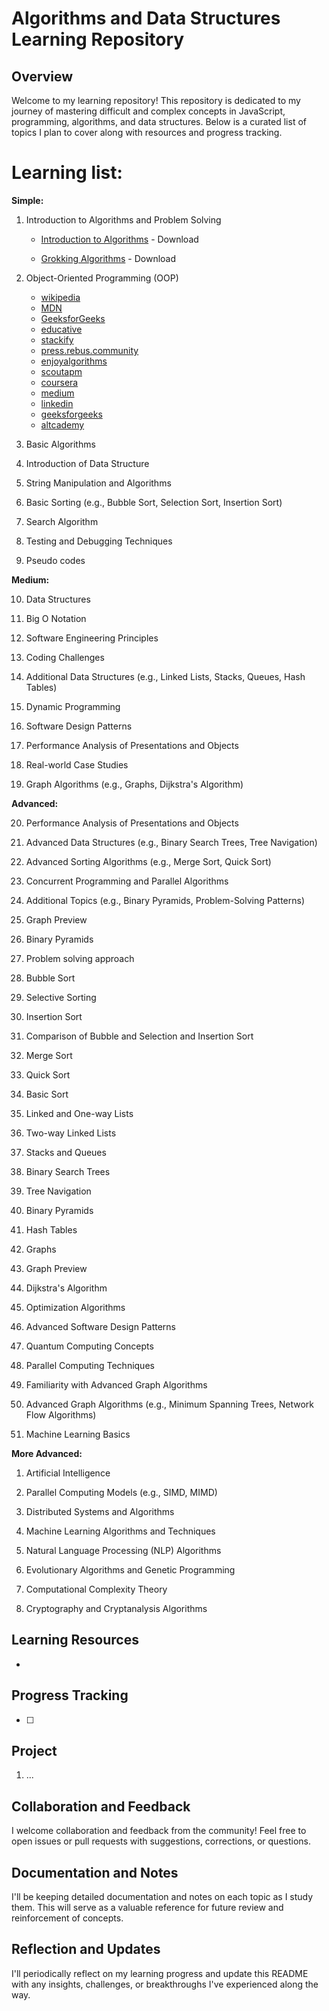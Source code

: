 # Algorithms and Data Structures Learning Repository

## Overview

Welcome to my learning repository! This repository is dedicated to my journey of mastering difficult and complex concepts in JavaScript, programming, algorithms, and data structures. Below is a curated list of topics I plan to cover along with resources and progress tracking.

# Learning list:

**Simple:**

1. Introduction to Algorithms and Problem Solving

   - [Introduction to Algorithms](https://dl.ebooksworld.ir/books/Introduction.to.Algorithms.4th.Leiserson.Stein.Rivest.Cormen.MIT.Press.9780262046305.EBooksWorld.ir.pdf) - Download

   - [Grokking Algorithms](https://edu.anarcho-copy.org/Algorithm/grokking-algorithms-illustrated-programmers-curious.pdf) - Download

2. Object-Oriented Programming (OOP)
   - [wikipedia](https://en.wikipedia.org/wiki/Object-oriented_programming)
   - [MDN](https://developer.mozilla.org/en-US/docs/Learn/JavaScript/Objects/Object-oriented_programming)
   - [GeeksforGeeks](https://www.geeksforgeeks.org/introduction-of-object-oriented-programming/)
   - [educative](https://www.educative.io/blog/object-oriented-programming)
   - [stackify](https://stackify.com/oop-concept-for-beginners-what-is-encapsulation/)
   - [press.rebus.community](https://press.rebus.community/programmingfundamentals/chapter/encapsulation/)
   - [enjoyalgorithms](https://www.enjoyalgorithms.com/blog/encapsulation-in-oops)
   - [scoutapm](https://scoutapm.com/blog/what-is-encapsulation)
   - [coursera](https://stackoverflow.com/questions/1031273/what-is-polymorphism-what-is-it-for-and-how-is-it-used)
   - [medium](https://medium.com/sessionstack-blog/how-javascript-works-3-types-of-polymorphism-f10ff4992be1)
   - [linkedin](https://www.linkedin.com/pulse/understanding-javascript-polymorphism-powerful-tool-flexible-fahim)
   - [geeksforgeeks](https://www.geeksforgeeks.org/polymorphism-in-javascript/)
   - [altcademy](https://www.altcademy.com/blog/what-is-polymorphism-in-javascript/)
3. Basic Algorithms

4. Introduction of Data Structure

5. String Manipulation and Algorithms

6. Basic Sorting (e.g., Bubble Sort, Selection Sort, Insertion Sort)

7. Search Algorithm

8. Testing and Debugging Techniques

9. Pseudo codes

**Medium:**

10. Data Structures

11. Big O Notation

12. Software Engineering Principles

13. Coding Challenges

14. Additional Data Structures (e.g., Linked Lists, Stacks, Queues, Hash Tables)

15. Dynamic Programming

16. Software Design Patterns

17. Performance Analysis of Presentations and Objects

18. Real-world Case Studies

19. Graph Algorithms (e.g., Graphs, Dijkstra's Algorithm)

**Advanced:**

20. Performance Analysis of Presentations and Objects

21. Advanced Data Structures (e.g., Binary Search Trees, Tree Navigation)

22. Advanced Sorting Algorithms (e.g., Merge Sort, Quick Sort)

23. Concurrent Programming and Parallel Algorithms

24. Additional Topics (e.g., Binary Pyramids, Problem-Solving Patterns)

25. Graph Preview

26. Binary Pyramids

27. Problem solving approach

28. Bubble Sort

29. Selective Sorting

30. Insertion Sort

31. Comparison of Bubble and Selection and Insertion Sort

32. Merge Sort

33. Quick Sort

34. Basic Sort

35. Linked and One-way Lists

36. Two-way Linked Lists

37. Stacks and Queues

38. Binary Search Trees

39. Tree Navigation

40. Binary Pyramids

41. Hash Tables

42. Graphs

43. Graph Preview

44. Dijkstra's Algorithm

45. Optimization Algorithms

46. Advanced Software Design Patterns

47. Quantum Computing Concepts

48. Parallel Computing Techniques

49. Familiarity with Advanced Graph Algorithms

50. Advanced Graph Algorithms (e.g., Minimum Spanning Trees, Network Flow Algorithms)

51. Machine Learning Basics

**More Advanced:**

1. Artificial Intelligence

2. Parallel Computing Models (e.g., SIMD, MIMD)

3. Distributed Systems and Algorithms

4. Machine Learning Algorithms and Techniques

5. Natural Language Processing (NLP) Algorithms

6. Evolutionary Algorithms and Genetic Programming

7. Computational Complexity Theory

8. Cryptography and Cryptanalysis Algorithms

## Learning Resources

- []()

## Progress Tracking

- [ ]

## Project

1. ...

## Collaboration and Feedback

I welcome collaboration and feedback from the community! Feel free to open issues or pull requests with suggestions, corrections, or questions.

## Documentation and Notes

I'll be keeping detailed documentation and notes on each topic as I study them. This will serve as a valuable reference for future review and reinforcement of concepts.

## Reflection and Updates

I'll periodically reflect on my learning progress and update this README with any insights, challenges, or breakthroughs I've experienced along the way.
